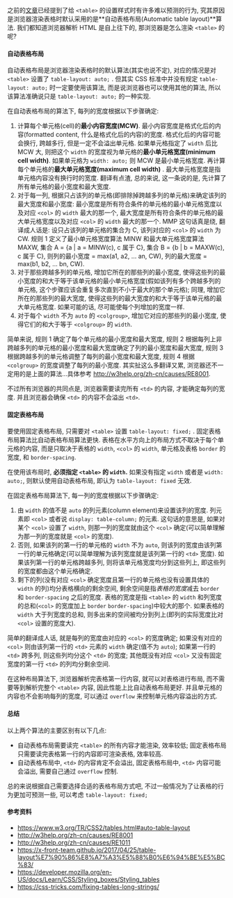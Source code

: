 之前的[文章](./table的那些坑.md)已经提到了给 `<table>` 的设置样式时有许多难以预测的行为, 究其原因是浏览器渲染表格时默认采用的是**自动表格布局(Automatic table layout)**算法. 我们都知道浏览器解析 HTML 是自上往下的, 那浏览器是怎么渲染 `<table>` 的呢?



#### 自动表格布局

自动表格布局是浏览器渲染表格时的默认算法(其实也说不定), 对应的情况是对 `<table>` 设置了 `table-layout: auto;` . 但其实 CSS 标准中并没有规定 `table-layout: auto;` 时一定要使用该算法, 而是说浏览器也可以使用其他的算法, 所以该算法准确说只是 `table-layout: auto;` 的一种实现.

在自动表格布局的算法下, 每列的宽度根据以下步骤确定:

1. 计算每个单元格(cell)的**最小内容宽度(MCW)**. 最小内容宽度是格式化后的内容(formatted content, 什么是格式化后的内容)的宽度. 格式化后的内容可能会换行, 跨越多行, 但是一定不会溢出单元格. 如果单元格指定了 `width` 后比 MCW 大, 则把这个 `width` 的宽度视为单元格的**最小单元格宽度(minimum cell width)**. 如果单元格为 `width: auto;` 则 MCW 是最小单元格宽度. 再计算每个单元格的**最大单元格宽度(maximum cell width)** . 最大单元格宽度是指单元格内容没有换行时的宽度. 翻译有点渣, 总的来说, 这一条说的是, 先计算了所有单元格的最小宽度和最大宽度.
2. 对于每一列, 根据只占该列的单元格(即排除掉跨越多列的单元格)来确定该列的最大宽度和最小宽度: 最小宽度是所有符合条件的单元格的最小单元格宽度以及对应 `<col>` 的 `width` 最大的那一个, 最大宽度是所有符合条件的单元格的最大单元格宽度以及对应 `<col>` 的 `width` 最大的那一个. MMP 这句话真是绕, 翻译成人话是: 设只占该列的单元格的集合为 C, 该列对应的 `<col>` 的 `width` 为 CW. 规则 1 定义了最小单元格宽度算法 MINW 和最大单元格宽度算法 MAXW, 集合 A = {a | a = MINW(c), c 属于 C}, 集合 B = {b | b = MAXW(c), c 属于 C}, 则列的最小宽度 = max(a1, a2, ... an, CW), 列的最大宽度 = max(b1, b2, ... bn, CW).
3. 对于那些跨越多列的单元格, 增加它所在的那些列的最小宽度, 使得这些列的最小宽度的和大于等于该单元格的最小单元格宽度(假如该列有多个跨越多列的单元格, 这个步骤应该会重复多次直到不小于最大的那个单元格); 同理, 增加它所在的那些列的最大宽度, 使得这些列的最大宽度的和大于等于该单元格的最大单元格宽度. 如果可能的话, 尽可能使每个列增加的宽度一样.
4. 对于每个 `width` 不为 `auto` 的 `<colgroup>`, 增加它对应的那些列的最小宽度, 使得它们的和大于等于 `<colgroup>` 的 `width`.


简单来说, 规则 1 确定了每个单元格的最小宽度和最大宽度, 规则 2 根据每列上非跨越多列的单元格的最小宽度和最大宽度确定了列的最小宽度和最大宽度, 规则 3 根据跨越多列的单元格调整了每列的最小宽度和最大宽度, 规则 4 根据 `<colgroup>` 的宽度调整了每列的最小宽度. 其实扯这么多翻译又累, 浏览器还不一定用的是上面的算法...具体参考 http://w3help.org/zh-cn/causes/RE8001.

不过所有浏览器的共同点是, 浏览器需要读完所有 `<td>` 的内容, 才能确定每列的宽度. 并且浏览器会确保 `<td>` 的内容不会溢出 `<td>`.



#### 固定表格布局

要使用固定表格布局, 只需要对 `<table>` 设置 `table-layout: fixed;` . 固定表格布局算法比自动表格布局算法更快. 表格在水平方向上的布局方式不取决于每个单元格的内容, 而是只取决于表格的 `width`, `<col>` 的 `width`, 单元格及表格 `border` 的宽度, 和 `border-spacing`.

在使用该布局时, **必须指定 `<table>` 的 `width`.** 如果没有指定 `width` 或者是 `width: auto;`, 则默认使用自动表格布局, 即认为 `table-layout: fixed` 无效.

在固定表格布局算法下, 每一列的宽度根据以下步骤确定:

1. 由 `width` 的值不是 `auto` 的列元素(column element)来设置该列的宽度. 列元素即 `<col>` 或者说 `display: table-column;` 的元素. 这句话的意思是, 如果对某个 `<col>` 设置了 `width`, 则那一列的宽度就由这个 `<col>` 确定(可以简单理解为那一列的宽度就是 `<col>` 的宽度).
2. 否则, 如果该列的第一行的单元格的 `width` 不为 `auto`, 则该列的宽度由该列第一行的单元格确定(可以简单理解为该列宽度就是该列第一行的 `<td>` 宽度). 如果该列第一行的单元格跨越多列, 则将该单元格宽度均分到这些列上, 即这些列的宽度都由这个单元格确定.
3. 剩下的列(没有对应 `<col>` 确定宽度且第一行的单元格也没有设置具体的 `width` 的列)均分表格横向的剩余空间, 剩余空间是指*表格的宽度*减去 `border` 和 `border-spacing` 之后的宽度. 表格的宽度是指 `<table>` 的 `width` 和列宽度的总和(`<col>` 的宽度加上 `border` `border-spacing`)中较大的那个. 如果表格的 `width` 大于列宽度的总和, 则多出来的空间被均分到列上(即列的实际宽度比对 `<col>` 设置的宽度大).

简单的翻译成人话, 就是每列的宽度由对应的 `<col>` 的宽度确定; 如果没有对应的 `<col>` 则由该列第一行的 `<td>` 元素的 `width` 确定(值不为 `auto`); 如果第一行的 `<td>` 跨多列, 则这些列均分这个 `<td>` 的宽度; 其他既没有对应 `<col>` 又没有固定宽度的第一行 `<td>` 的列均分剩余空间.

在这种布局算法下, 浏览器解析完表格第一行内容, 就可以对表格进行布局, 而不需要等到解析完整个 `<table>` 内容, 因此性能上比自动表格布局更好. 并且单元格的内容也不会影响每列的宽度, 可以通过 `overflow` 来控制单元格内容溢出的方式.



#### 总结

以上两个算法的主要区别有以下几点:

* 自动表格布局需要读完 `<table>` 的所有内容才能渲染, 效率较低; 固定表格布局只需要读完表格第一行的内容即可渲染表格, 效率较高.
* 自动表格布局中, `<td>` 的内容肯定不会溢出, 固定表格布局中, `<td>` 内容可能会溢出, 需要自己通过 `overflow` 控制.

总的来说根据自己需要选择合适的表格布局方式吧, 不过一般情况为了让表格的行为更加可预测一些, 可以考虑 `table-layout: fixed;`



#### 参考资料

* https://www.w3.org/TR/CSS2/tables.html#auto-table-layout
* http://w3help.org/zh-cn/causes/RE8001
* http://w3help.org/zh-cn/causes/RE1011
* https://x-front-team.github.io/2017/04/25/table-layout%E7%90%86%E8%A7%A3%E5%88%B0%E6%94%BE%E5%BC%83/
* https://developer.mozilla.org/en-US/docs/Learn/CSS/Styling_boxes/Styling_tables
* https://css-tricks.com/fixing-tables-long-strings/

